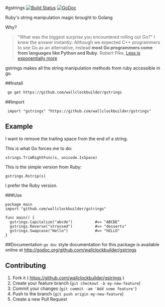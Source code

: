 #gstrings [![Build Status](https://travis-ci.org/wallclockbuilder/gstrings.svg)](https://travis-ci.org/wallclockbuilder/gstrings) [![GoDoc](https://godoc.org/github.com/wallclockbuilder/gstrings?status.svg)](http://godoc.org/github.com/wallclockbuilder/gstrings)

Ruby's string manipulation magic brought to Golang

Why?
>  "What was the biggest surprise you encountered rolling out Go?" I knew the answer instantly: Although we expected C++ programmers to see Go as an alternative, instead **most Go programmers come from languages like Python and Ruby**.
 Robert Pike, [Less is exponentially more](http://commandcenter.blogspot.com/2012/06/less-is-exponentially-more.html)

gstrings makes all the string manipulation methods from ruby accessible in go.


##Install
```bash
 go get https://github.com/wallclockbuilder/gstrings
```


##Import
```golang
 import "gstrings" "https://github.com/wallclockbuilder/gstrings"
```


## Example
I want to remove the trailing space
 from the end of a string.

This is what Go forces me to do:
```golang
strings.TrimRightFunc(s, unicode.IsSpace)
```
This is the simple version from Ruby:
```golang
gstrings.Rstrip(s)
```
I prefer the Ruby version.


###Use
```golang
package main
import "github.com/wallclockbuilder/gstrings"

func main() {
  gstrings.Capitalize("abcde")          #=> "ABCDE"
  gstrings.Reverse("stressed")          #=> "desserts"
  gstrings.Swapcase("Hello")            #=> "hELLO"
}
```


##Documentation
`go doc` style documentation for this package is available online at http://godoc.org/github.com/wallclockbuilder/gstrings


## Contributing
1. Fork it ( https://github.com/wallclockbuilder/gstrings )
2. Create your feature branch (`git checkout -b my-new-feature`)
3. Commit your changes (`git commit -am 'Add some feature'`)
4. Push to the branch (`git push origin my-new-feature`)
5. Create a new Pull Request
